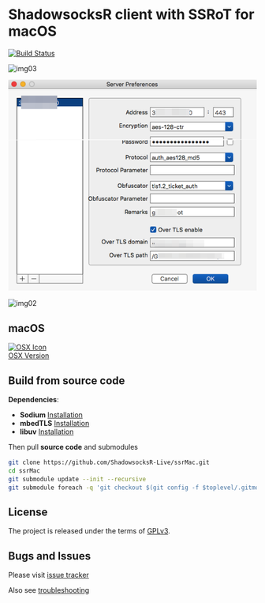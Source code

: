 ShadowsocksR client with SSRoT for macOS
===========================
[![Build Status](https://travis-ci.org/shadowsocks/shadowsocks-iOS.svg?branch=master)](https://travis-ci.org/shadowsocks/shadowsocks-iOS)

![img03](https://user-images.githubusercontent.com/30760636/148062112-2be043d8-3a24-48bb-a6a5-6912eea27ed9.png)

![tu](server-settings.png)

![img02](https://user-images.githubusercontent.com/30760636/148062744-1e95b202-13e6-4144-89c7-fe4ce82419d7.png)


macOS
-----
[![OSX Icon](https://raw.githubusercontent.com/ShadowsocksR-Live/ssrMac/master/osx_128.png)](https://github.com/shadowsocks/shadowsocks-iOS/wiki/Shadowsocks-for-OSX-Help)  
[OSX Version](https://github.com/shadowsocks/shadowsocks-iOS/wiki/Shadowsocks-for-OSX-Help)


Build from source code
-----
**Dependencies**:
 * **Sodium** [Installation](https://download.libsodium.org/doc/installation/index.html)
 * **mbedTLS** [Installation](https://github.com/ARMmbed/mbedtls#cmake)
 * **libuv** [Installation](https://github.com/libuv/libuv#build-instructions)

Then pull **source code** and submodules
```bash
git clone https://github.com/ShadowsocksR-Live/ssrMac.git
cd ssrMac
git submodule update --init --recursive
git submodule foreach -q 'git checkout $(git config -f $toplevel/.gitmodules submodule.$name.branch || echo master)'
```


License
-------
The project is released under the terms of [GPLv3](https://raw.github.com/shadowsocks/shadowsocks-iOS/master/LICENSE).

Bugs and Issues
----------------

Please visit [issue tracker](https://github.com/ShadowsocksR-Live/ssrMac/issues?state=open)

Also see [troubleshooting](https://github.com/clowwindy/shadowsocks/wiki/Troubleshooting)
